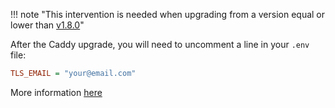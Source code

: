 !!! note "This intervention is needed when upgrading from a version equal or lower than [v1.8.0](https://github.com/codalab/codabench/releases/tag/v1.8.0)"


After the Caddy upgrade, you will need to uncomment a line in your `.env` file:
```ini title=".env"
TLS_EMAIL = "your@email.com"
```
More information [here](https://github.com/codalab/codabench/pull/1424)